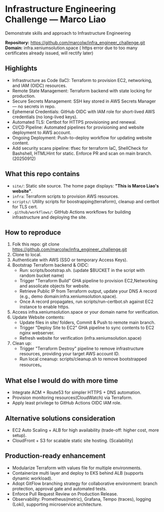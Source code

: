 # Infrastructure Engineering Challenge — Marco Liao
Demonstrate skills and approach to Infrastructure Engineering

**Repository:** https://github.com/marcolw/infra_engineer_challenge.git  
**Domain:** infra.xeniumsolution.space ( https error due to too many certificates already issued, will rectify later)

## Highlights

-  Infrastructure as Code (IaC): Terraform to provision EC2, networking, and IAM (OIDC) resources.
-  Remote State Management: Terraform backend with state locking for production.
-  Secure Secrets Management: SSH key stored in AWS Secrets Manager — no secrets in repo.
-  Ephemeral Credentials: GitHub OIDC with IAM role for short-lived AWS credentials (no long-lived keys).
-  Automated TLS: Certbot for HTTPS provisioning and renewal.
-  CI/CD Pipeline: Automated pipelines for provisioning and website deployment to AWS account.
-  Ongoing Deployment: Push-to-deploy workflow for updating website content.
-  Add security scans pipeline: tfsec for terraform IaC, ShellCheck for Bashshell, HTMLHint for static. Enforce PR and scan on main branch. (20250912)

## What this repo contains
- `site/`: Static site source. The home page displays: **"This is Marco Liao's website"**.
- `infra`: Terraform scripts to provision AWS resources.
- `scripts/`: Utility scripts for boostrapping(terraform), cleanup and certbot for TLS cert.
- `.github/workflows/`: GitHub Actions workflows for building infrastructure and deploying the site.

## How to reproduce
1. Folk this repo: git clone https://github.com/marcolw/infra_engineer_challenge.git
2. Clone to local.
3. Authenticate with AWS (SSO or temporary Access Keys).
4. Bootstrap Terraform backend & OIDC:
   - Run: scripts/bootstrap.sh. (update $BUCKET in the script with random bucket name)
   - Trigger "Terraform Build" GHA pipeline to provision EC2,Networking and assolicate objects for website.
   - Retrieve Public IP from Terraform output, update your DNS A record (e.g., demo domain:infra.xeniumsolution.space).
   - Once A record propagates, run scripts/run-certbot.sh against EC2 instance to enable https.
5. Access infra.xeniumsolution.space or your domain name for verification.
6. Update Website contents:
   - Update files in site/ folders, Commit & Push to remote main branch.
   - Trigger "Deploy Site to EC2" GHA pipeline to sync contents to EC2 nginx webserver.
   - Refresh website for verification (infra.xeniumsolution.space)
7. Clean up:
   - Trigger "Terraform Destroy" pipeline to remove infrastructure resources, providing your target AWS account ID.
   - Run local cneanup: scripts/cleanup.sh to remove bootstrapped resources。

## What else I would do with more time
- Integrate ACM + Route53 for simpler HTTPS + DNS automation.
- Provision monitoring resources(CloudWatch) via Terraform.
- Apply least privilege to GitHub Actions OIDC IAM role.

## Alternative solutions consideration
- EC2 Auto Scaling + ALB for high availability (trade-off: higher cost, more setup).
- CloudFront + S3 for scalable static site hosting. (Scalability)

## Production-ready enhancement
- Modularize Terraform with values file for multiple environments.
- Containerize multi layer and deploy to EKS behind ALB (supports dynamic workload).
- Adopt GitFlow branching strategy for collaborative environment: branch protection, approval gate and automated tests.
- Enforce Pull Request Review on Production Release.
- Observability: Prometheus(metric), Grafana, Tempo (traces), logging (Loki), supporting microservice architecture.